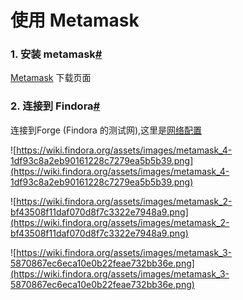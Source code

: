 # 使用 Metamask

### 1. 安装 metamask[#](https://wiki.findora.org/docs/dapp/metamask#1-install-metamask)

[Metamask](https://metamask.io/) 下载页面

### 2. 连接到 Findora[#](https://wiki.findora.org/docs/dapp/metamask#2-connect-to-findora)

连接到Forge (Findora 的测试网),这里是[网络配置](https://wiki.findora.org/docs/dapp/network/#forge-testnet)

![https://wiki.findora.org/assets/images/metamask_4-1df93c8a2eb90161228c7279ea5b5b39.png](https://wiki.findora.org/assets/images/metamask_4-1df93c8a2eb90161228c7279ea5b5b39.png)

![https://wiki.findora.org/assets/images/metamask_2-bf43508f11daf070d8f7c3322e7948a9.png](https://wiki.findora.org/assets/images/metamask_2-bf43508f11daf070d8f7c3322e7948a9.png)

![https://wiki.findora.org/assets/images/metamask_3-5870867ec6eca10e0b22feae732bb36e.png](https://wiki.findora.org/assets/images/metamask_3-5870867ec6eca10e0b22feae732bb36e.png)
